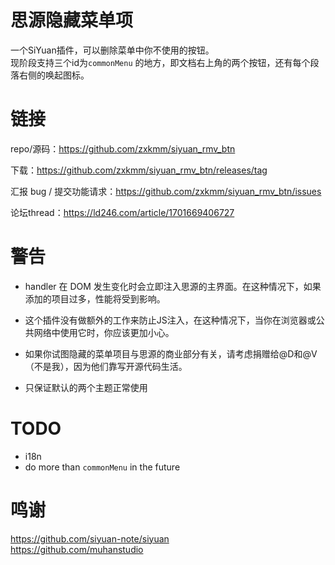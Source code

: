 # 思源隐藏菜单项

一个SiYuan插件，可以删除菜单中你不使用的按钮。  
现阶段支持三个id为`commonMenu` 的地方，即文档右上角的两个按钮，还有每个段落右侧的唤起图标。    

# 链接
repo/源码：https://github.com/zxkmm/siyuan_rmv_btn  

下载：https://github.com/zxkmm/siyuan_rmv_btn/releases/tag

汇报 bug / 提交功能请求：https://github.com/zxkmm/siyuan_rmv_btn/issues  

论坛thread：https://ld246.com/article/1701669406727  
# 警告

- handler 在 DOM 发生变化时会立即注入思源的主界面。在这种情况下，如果添加的项目过多，性能将受到影响。  

- 这个插件没有做额外的工作来防止JS注入，在这种情况下，当你在浏览器或公共网络中使用它时，你应该更加小心。  

- 如果你试图隐藏的菜单项目与思源的商业部分有关，请考虑捐赠给@D和@V（不是我），因为他们靠写开源代码生活。  

- 只保证默认的两个主题正常使用  

# TODO
 - i18n   
 - do more than `commonMenu` in the future   

# 鸣谢
https://github.com/siyuan-note/siyuan   
https://github.com/muhanstudio  